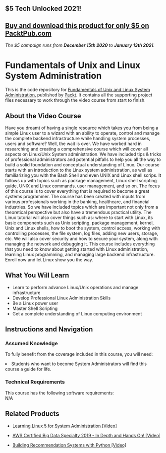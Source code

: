 ## $5 Tech Unlocked 2021!
[Buy and download this product for only $5 on PacktPub.com](https://www.packtpub.com/)
-----
*The $5 campaign         runs from __December 15th 2020__ to __January 13th 2021.__*

# Fundamentals of Unix and Linux System Administration				
This is the code repository for [Fundamentals of Unix and Linux System Administration](https://www.packtpub.com/networking-and-servers/fundamentals-unix-and-linux-system-administration-video), published by [Packt](https://www.packtpub.com/?utm_source=github). It contains all the supporting project files necessary to work through the video course from start to finish.
## About the Video Course
Have you dreamt of having a single resource which takes you from being a simple Linux user to a wizard with an ability to operate, control and manage the complete backend infrastructure while handling system processes, users and software? Well, the wait is over. We have worked hard in researching and creating a comprehensive course which will cover all aspects on Linux/Unix System administration. We have included tips & tricks of professional administrators and potential pitfalls to help you all the way to build a solid foundation and conceptual understanding of Linux. Our course starts with an introduction to the Linux system administration, as well as familiarizing you with the Bash Shell and even UNIX and Linux shell scrips. It follows up with topics such as package management, Linux shell scripting guide, UNIX and Linux commands, user management, and so on. The focus of this course is to cover everything that is required to become a great systems programmer. The course has been created with inputs from various professionals working in the banking, healthcare, and financial industries. So we have included topics which are important not only from a theoretical perspective but also have a tremendous practical utility. The Linux tutorial will also cover things such as: where to start with Linux, its basic components such as Unix scripting, package management, kernel, Unix and Linux shells, how to boot the system, control access, working with controlling processes, the file system, log files, adding new users, storage, etc. We will also cover security and how to secure your system, along with managing the network and debugging it. This course includes everything that you need to know about getting started with Linux administration, learning Linux programming, and managing large backend infrastructure. Enroll now and let Linux show you the way.
<H2>What You Will Learn</H2>
<DIV class=book-info-will-learn-text>
<UL>
<LI>Learn to perform advance Linux/Unix operations and manage infrastructure</LI>
<LI>Develop Professional Linux Administration Skills</LI>
<LI>Be a Linux power user</LI>
<LI>Master Shell Scripting</LI>
<LI>Get a complete understanding of Linux computing environment</LI>
</UL></DIV>

## Instructions and Navigation
### Assumed Knowledge
To fully benefit from the coverage included in this course, you will need:<br/>
<DIV class=book-info-will-learn-text>
<LI> Students who want to become System Administrators will find this course a guide for life.</LI> 
<DIV>

### Technical Requirements
This course has the following software requirements:<br/>
N/A

## Related Products
* [Learning Linux 5 for System Administration [Video]](https://www.packtpub.com/networking-and-servers/learning-linux-5-system-administration-video)

* [AWS Certified Big Data Specialty 2019 - In Depth and Hands On! [Video]](https://www.packtpub.com/application-development/aws-certified-big-data-specialty-2019-depth-and-hands-video)

* [Building Recommendation Systems with Python [Video]](https://www.packtpub.com/big-data-and-business-intelligence/building-recommendation-systems-python-video)